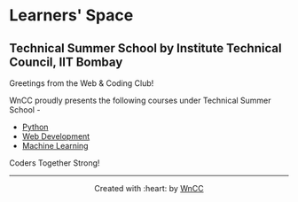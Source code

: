 # Learners' Space 

## Technical Summer School by Institute Technical Council, IIT Bombay

Greetings from the Web & Coding Club!

WnCC proudly presents the following courses under Technical Summer School - 

* [Python](./python)
* [Web Development](./webdev)
* [Machine Learning](https://github.com/wncc/learners-space/tree/master/Machine%20Learning) 

Coders Together Strong!
***

<p align="center">Created with :heart: by <a href="https://www.wncc-iitb.org/">WnCC</a></p>
